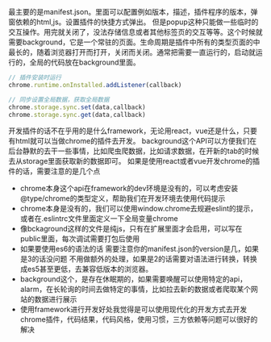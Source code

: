最主要的是manifest.json。里面可以配置例如版本，描述，插件程序的版本，弹窗依赖的html,js。设置插件的快捷方式弹出。
但是popup这种只能做一些临时的交互操作。用完就关闭了，没法存储信息或者其他标签页的交互等等。这个时候就需要background，它是一个常驻的页面。生命周期是插件中所有的类型页面的中最长的，随着浏览器打开而打开，关闭而关闭。通常把需要一直运行的，启动就运行的，全局的代码放在background里面。 


```javascript
// 插件安装时运行
chrome.runtime.onInstalled.addListener(callback)

// 同步设置全局数据，获取全局数据
chrome.storage.sync.set(data,callback)
chrome.storage.sync.get(data,callback)
```

开发插件的话不在乎用的是什么framework，无论用react，vue还是什么，只要有html就可以当做chrome的插件去开发。
background这个API可以方便我们在后台静默的去干一些事情，比如爬虫爬数据，比如请求数据，在开新的tab的时候去从storage里面获取新的数据即可。
如果是使用react或者vue开发chrome的插件的话，需要注意的是几个点
- chrome本身这个api在framework的dev环境是没有的，可以考虑安装@type/chrome的类型定义，帮助我们在开发环境去使用代码提示
- chrome本身是没有的，我们可以使用window.chrome去规避eslint的提示，或者在.eslintrc文件里面定义一下全局变量chrome
- 像bckaground这样的文件是纯js，只有在扩展里面才会启用，可以写在public里面，每次调试需要打包后使用
- 如果要使用es6的语法的话 需要注意你的manifest.json的version是几，如果是3的话没问题 不用做额外的处理，如果是2的话需要对语法进行转换，转换成es5甚至更低，去兼容低版本的浏览器。
- background这个，是存在休眠期的，如果需要唤醒可以使用特定的api，alarm，在长轮询的时间去做特定的事情，比如拉去新的数据或者爬取某个网站的数据进行展示
- 使用framework进行开发好处我觉得是可以使用现代化的开发方式去开发chrome插件，代码结果，代码风格，使用习惯，三方依赖等问题可以很好的解决